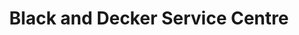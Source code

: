 ---
title: "Black and Decker Service Centre"
url: /karachi/black-and-decker-service-centre/
shop: electronics
---